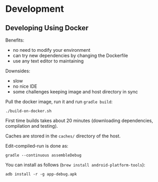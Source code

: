 # Development

## Developing Using Docker

Benefits:

* no need to modify your environment
* can try new dependencies by changing the Dockerfile
* use any text editor to maintaining

Downsides:

* slow
* no nice IDE
* some challenges keeping image and host directory in sync

Pull the docker image, run it and run ```gradle build```:

```
./build-on-docker.sh
```

First time builds takes about 20 minutes (downloading dependencies, compilation and testing). 

Caches are stored in the ```caches/``` directory of the host.

Edit-compiled-run is done as:

```
gradle --continuous assembleDebug
```

You can install as follows (```brew install android-platform-tools```):

```
adb install -r -g app-debug.apk
```